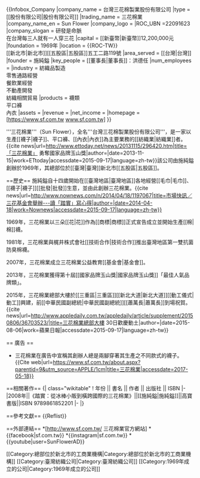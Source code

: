 {{Infobox_Company
|company_name  = 台灣三花棉製業股份有限公司
|type = [[股份有限公司|股份有限公司]]
|trading_name = 三花棉業  
|company_name_en  = Sun Flower
|company_logo    = 
|ROC_UBN =22091623  
|company_slogan   = 研發是命脈<br>在台灣每三人就有一人穿三花
|capital       = [[新臺幣|新臺幣]]12,200,000元 
|foundation    = 1969年
|location      = {{ROC-TW}}<br>[[新北市|新北市]][[五股區|五股區]]五工二路119號
|area_served   = [[台灣|台灣]]
|founder       = 施純鎰 
|key_people    = [[董事長|董事長]]：洪德任
|num_employees = 
|industry      = 紡織品製造<br>零售通路經營<br>餐飲業經營<br>不動產開發<br>紡織相關貿易
|products      = 襪類<br>平口褲<br>內衣
|assets        =
|revenue       = 
|net_income    = 
|homepage      = [https://www.sf.com.tw www.sf.com.tw]
}}

'''三花棉業'''（Sun Flower），全名'''台灣三花棉製業股份有限公司'''，是一家以生產[[襪子|襪子]]、平口褲、[[內衣|內衣]]為主要業務的[[紡織業|紡織業]]者。<ref name="玉山獎">{{cite news|url=http://www.ettoday.net/news/20131115/296420.htm|title=「三花棉業」 勇奪國家品牌玉山獎|author=|date=2013-11-15|work=ETtoday|accessdate=2015-09-17|language=zh-tw}}</ref>該公司由施純鎰創辦於1969年，其總部位於[[臺灣|臺灣]]新北市[[五股區|五股區]]。

==歷史==
施純鎰自十四歲開始在[[臺灣地區|臺灣地區]]各地經營[[毛巾|毛巾]]、[[襪子|襪子]][[批發|批發]]生意，並由此創辦三花棉業。<ref>{{cite news|url=http://www.nownews.com/n/2014/04/18/1197067|title=市場快訊／三花基金會舉辦---讀「踏實」寫心得|author=|date=2014-04-18|work=Nownews|accessdate=2015-09-17|language=zh-tw}}</ref>

1969年，三花棉業以三朵[[花|花]]作為[[商標|商標]]正式宣告成立並開始生產[[棉|棉]]襪。

1981年，三花棉業與梶井株式會社[[技術合作|技術合作]]推出臺灣地區第一雙抗菌防臭棉襪。

2007年，三花棉業成立三花棉業公益教育[[基金會|基金會]]。

2013年，三花棉業獲得第十屆[[國家品牌玉山獎|國家品牌玉山獎]]「最佳人氣品牌類」。<ref name="玉山獎" />

2015年，三花棉業總部大樓於[[三重區|三重區]][[新北大道|新北大道]][[動工儀式|動工]]興建，前[[中華民國副總統|中華民國副總統]][[蕭萬長|蕭萬長]]到場祝賀。<ref>{{cite news|url=http://www.appledaily.com.tw/appledaily/article/supplement/20150806/36703523/|title=三花棉業總部大樓 30日歡慶動土|author=|date=2015-08-06|work=蘋果日報|accessdate=2015-09-17|language=zh-tw}}</ref>

== 廣告 ==
* 三花棉業在廣告中宣稱其創辦人總是兩腳穿著其生產之不同款式的襪子。<ref>{{Cite web|url=https://www.sf.com.tw/about.aspx?parentid=9&utm_source=APPLE/1cm|title=三花棉業|accessdate=2017-05-18}}</ref>

==相關著作==
{| class="wikitable" 
!  年份 || 書名 || 作者 || 出版社 || ISBN
|-
|2008年||《踏實：從冰棒小販到橫跨國際的三花棉業》||[[施純鎰|施純鎰]]||高寶書版||ISBN 9789861852201
|-
|}

==參考文獻==
{{Reflist}}

==外部連結==
*[http://www.sf.com.tw/ 三花棉業官方網站]
*{{facebook|sf.com.tw}}
*{{instagram|sf.com.tw}}
*{{youtube|user=SunFlowerAD}}

[[Category:總部位於新北市的工商業機構|Category:總部位於新北市的工商業機構]]
[[Category:臺灣紡織公司|Category:臺灣紡織公司]]
[[Category:1969年成立的公司|Category:1969年成立的公司]]